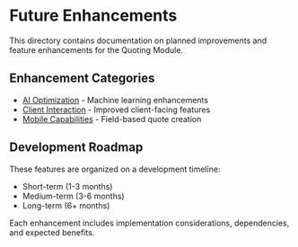 
# Future Enhancements

This directory contains documentation on planned improvements and feature enhancements for the Quoting Module.

## Enhancement Categories

- [AI Optimization](./AI_OPTIMIZATION.md) - Machine learning enhancements
- [Client Interaction](./CLIENT_INTERACTION.md) - Improved client-facing features
- [Mobile Capabilities](./MOBILE_CAPABILITIES.md) - Field-based quote creation

## Development Roadmap

These features are organized on a development timeline:
- Short-term (1-3 months)
- Medium-term (3-6 months)
- Long-term (6+ months)

Each enhancement includes implementation considerations, dependencies, and expected benefits.
